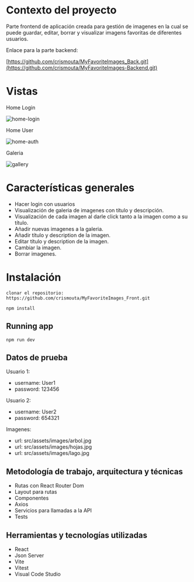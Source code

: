 # Contexto del proyecto
Parte frontend de aplicación creada para gestión de imagenes en la cual se puede guardar, editar, borrar y visualizar imagens favoritas de diferentes usuarios.

Enlace para la parte backend:

[https://github.com/crismouta/MyFavoriteImages_Back.git](https://github.com/crismouta/MyFavoriteImages-Backend.git)

# Vistas

Home Login

![home-login](https://github.com/crismouta/MyFavoriteImages-Frontend/assets/82060703/83402d78-9d66-4516-83e5-61911226d44a)

Home User

![home-auth](https://github.com/crismouta/MyFavoriteImages-Frontend/assets/82060703/dc910c30-f8a1-417a-bdbd-5233b4d8c6e6)


Galeria

![gallery](https://github.com/crismouta/MyFavoriteImages-Frontend/assets/82060703/885523d2-e8fb-47f2-b25f-7aac1b908a1b)


# Características generales

-  Hacer login con usuarios
-  Visualización de galeria de imagenes con título y descripción.
-  Visualización de cada imagen al darle click tanto a la imagen como a su título.
-  Añadir nuevas imagenes a la galeria.
-  Añadir título y description de la imagen.
-  Editar título y description de la imagen.
-  Cambiar la imagen.
-  Borrar imagenes.


# Instalación


`clonar el repositorio: https://github.com/crismouta/MyFavoriteImages_Front.git`

`npm install`


## Running app

`npm run dev`

## Datos de prueba

Usuario 1:
-   username: User1
-   password: 123456

Usuario 2:
-   username: User2
-   password: 654321

Imagenes:
-   url: src/assets/images/arbol.jpg
-   url: src/assets/images/hojas.jpg
-   url: src/assets/images/lago.jpg


## Metodología de trabajo, arquitectura y técnicas

-   Rutas con React Router Dom 
-   Layout para rutas
-   Componentes
-   Axios
-   Servicios para llamadas a la API
-   Tests


## Herramientas y tecnologías utilizadas
- React
- Json Server
- Vite
- Vitest
- Visual Code Studio
